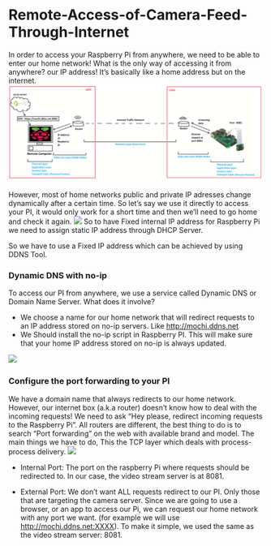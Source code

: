 # Remote-Access-of-Camera-Feed-Through-Internet
In order to access your Raspberry Pi from anywhere, we need to be able to enter our home network! What is the only way of accessing it from anywhere? our IP address! It’s basically like a home address but on the internet.
![](https://github.com/anoopcc99/Remote-Access-of-Camera-Feed/blob/master/images/RemoteAccess1.png)

However, most of home networks public and private IP adresses change dynamically after a certain time. So let’s say we use it directly to access your PI, it would only work for a short time and then we’ll need to go home and check it again.
![](https://domoticproject.com/wp-content/uploads/2017/12/InternalVsExternalIP.png)
So to have Fixed internal IP address for Raspberry Pi we need to assign static IP address through DHCP Server.

So we have to use a Fixed IP address which can be achieved by using DDNS Tool.
### Dynamic DNS with no-ip
To access our PI from anywhere, we use a service called Dynamic DNS or Domain Name Server. What does it involve?
- We choose a name for our home network that will redirect requests to an IP address stored on no-ip servers. Like http://mochi.ddns.net
- We Should install the no-ip script in Raspberry PI. This will make sure that your home IP address stored on no-ip is always updated.

![](https://hackernoon.com/hn-images/1*HLZbT1WKXNzK_cda9AP2kQ.png)

### Configure the port forwarding to your PI
 We have a domain name that always redirects to our home network. However, our internet box (a.k.a router) doesn’t know how to deal with the incoming requests! We need to ask “Hey please, redirect incoming requests to the Raspberry Pi”. All routers are different, the best thing to do is to search “Port forwarding” on the web with available brand and model. The main things we have to do, This the TCP layer which deals with process-process delivery.
 ![](https://hackernoon.com/hn-images/1*1TZhxFzf_U6OEKceMSR1CA.png)
- Internal Port: The port on the raspberry Pi where requests should be redirected to. In our case, the video stream server is at 8081.

- External Port: We don’t want ALL requests redirect to our PI. Only those that are targeting the camera server. Since we are going to use a browser, or an app to access our Pi, we can request our home network with any port we want. (for example we will use http://mochi.ddns.net:XXXX). To make it simple, we used the same as the video stream server: 8081.
